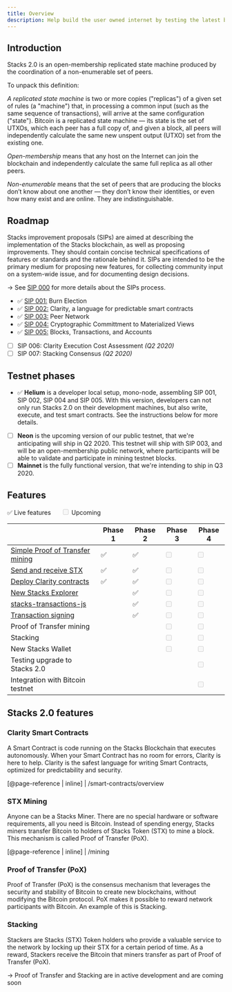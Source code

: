 ```yaml
---
title: Overview
description: Help build the user owned internet by testing the latest builds for Stacks nodes, Stacks mining, Clarity smart contracts, and more.
---
```


## Introduction

Stacks 2.0 is an open-membership replicated state machine produced by the coordination of a non-enumerable set of peers.

To unpack this definition:

_A replicated state machine_ is two or more copies ("replicas") of a given set of rules (a "machine") that, in processing
a common input (such as the same sequence of transactions), will arrive at the same configuration ("state"). Bitcoin
is a replicated state machine — its state is the set of UTXOs, which each peer has a full copy of, and given a block,
all peers will independently calculate the same new unspent output (UTXO) set from the existing one.

_Open-membership_ means that any host on the Internet can join the blockchain and independently calculate the same full
replica as all other peers.

_Non-enumerable_ means that the set of peers that are producing the blocks don’t know about one another — they don’t know
their identities, or even how many exist and are online. They are indistinguishable.

## Roadmap

Stacks improvement proposals (SIPs) are aimed at describing the implementation of the Stacks blockchain, as well as
proposing improvements. They should contain concise technical specifications of features or standards and the rationale
behind it. SIPs are intended to be the primary medium for proposing new features, for collecting community input on a
system-wide issue, and for documenting design decisions.

-> See [SIP 000](https://github.com/blockstack/stacks-blockchain/blob/master/sip/sip-000-stacks-improvement-proposal-process.md) for more details about the SIPs process.

- ✅ [SIP 001:](https://github.com/blockstack/stacks-blockchain/blob/master/sip/sip-001-burn-election.md) Burn Election
- ✅ [SIP 002:](https://github.com/blockstack/stacks-blockchain/blob/master/sip/sip-002-smart-contract-language.md) Clarity, a language for predictable smart contracts
- ✅ [SIP 003:](https://github.com/blockstack/stacks-blockchain/blob/master/sip/sip-003-peer-network.md) Peer Network
- ✅ [SIP 004:](https://github.com/blockstack/stacks-blockchain/blob/master/sip/sip-004-materialized-view.md) Cryptographic Committment to Materialized Views
- ✅ [SIP 005:](https://github.com/blockstack/stacks-blockchain/blob/master/sip/sip-005-blocks-and-transactions.md) Blocks, Transactions, and Accounts
- [ ] SIP 006: Clarity Execution Cost Assessment _(Q2 2020)_
- [ ] SIP 007: Stacking Consensus _(Q2 2020)_

## Testnet phases

- ✅ **Helium** is a developer local setup, mono-node, assembling SIP 001, SIP 002, SIP 004 and SIP 005. With this version, developers can not only run Stacks 2.0 on their development machines, but also write, execute, and test smart contracts. See the instructions below for more details.
- [ ] **Neon** is the upcoming version of our public testnet, that we're anticipating will ship in Q2 2020. This testnet will ship with SIP 003, and will be an open-membership public network, where participants will be able to validate and participate in mining testnet blocks.
- [ ] **Mainnet** is the fully functional version, that we're intending to ship in Q3 2020.

## Features

✅ Live features&nbsp;&nbsp;&nbsp;&nbsp;&nbsp;&nbsp;<input type="checkbox" disabled /> Upcoming

|                                                                                                                                              | Phase 1 | **Phase 2** | Phase 3                            | Phase 4                            |
| -------------------------------------------------------------------------------------------------------------------------------------------- | ------- | ----------- | ---------------------------------- | ---------------------------------- |
| [Simple Proof of Transfer mining](https://github.com/blockstack/stacks-blockchain)                                                           | ✅      | ✅          | <input type="checkbox" disabled /> | <input type="checkbox" disabled /> |
| [Send and receive STX](https://github.com/blockstack/cli-blockstack)                                                                         | ✅      | ✅          | <input type="checkbox" disabled /> | <input type="checkbox" disabled /> |
| [Deploy Clarity contracts](/smart-contracts/overview)                                                             | ✅      | ✅          | <input type="checkbox" disabled /> | <input type="checkbox" disabled /> |
| [New Stacks Explorer](https://testnet-explorer.blockstack.org/)                                                                              |         | ✅          | <input type="checkbox" disabled /> | <input type="checkbox" disabled /> |
| [stacks-transactions-js](https://github.com/blockstack/stacks-transactions-js)                                                               |         | ✅          | <input type="checkbox" disabled /> | <input type="checkbox" disabled /> |
| [Transaction signing](https://blog.blockstack.org/build-apps-that-sign-transactions-with-clarity-smart-contracts-on-the-stacks-2-0-testnet/) |         | ✅          | <input type="checkbox" disabled /> | <input type="checkbox" disabled /> |
| Proof of Transfer mining                                                                                                                     |         |             | <input type="checkbox" disabled /> | <input type="checkbox" disabled /> |
| Stacking                                                                                                                                     |         |             | <input type="checkbox" disabled /> | <input type="checkbox" disabled /> |
| New Stacks Wallet                                                                                                                            |         |             | <input type="checkbox" disabled /> | <input type="checkbox" disabled /> |
| Testing upgrade to Stacks 2.0                                                                                                                |         |             |                                    | <input type="checkbox" disabled /> |
| Integration with Bitcoin testnet                                                                                                             |         |             |                                    | <input type="checkbox" disabled /> |

## Stacks 2.0 features

### Clarity Smart Contracts

A Smart Contract is code running on the Stacks Blockchain that executes autonomously. When your Smart Contract has no
room for errors, Clarity is here to help. Clarity is the safest language for writing Smart Contracts, optimized for
predictability and security.

[@page-reference | inline]
| /smart-contracts/overview

### STX Mining

Anyone can be a Stacks Miner. There are no special hardware or software requirements, all you need is Bitcoin. Instead
of spending energy, Stacks miners transfer Bitcoin to holders of Stacks Token (STX) to mine a block. This mechanism is
called Proof of Transfer (PoX).

[@page-reference | inline]
| /mining

### Proof of Transfer (PoX)

Proof of Transfer (PoX) is the consensus mechanism that leverages the security and stability of Bitcoin to create new
blockchains, without modifying the Bitcoin protocol. PoX makes it possible to reward network participants with Bitcoin.
An example of this is Stacking.

### Stacking

Stackers are Stacks (STX) Token holders who provide a valuable service to the network by locking up their STX for a certain
period of time. As a reward, Stackers receive the Bitcoin that miners transfer as part of Proof of Transfer (PoX).

-> Proof of Transfer and Stacking are in active development and are coming soon
